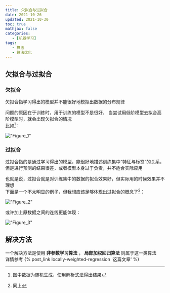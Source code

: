 ```yaml
---
title: 欠拟合与过拟合
date: 2021-10-26
updated: 2021-10-30
toc: true
mathjax: false
categories:
   - [机器学习]
tags:
   - 算法
   - 算法优化
---
```


## 欠拟合与过拟合

### 欠拟合

欠拟合指学习得出的模型并不能很好地模拟出数据的分布规律

问题的原因在于训练时，用于训练的模型不是很好，
当尝试用低阶模型去拟合高阶模型时，就会出现欠拟合的情况  
比如[^uf1]：

!["Figure_1"](Figure_1.svg "Figure 1")

[^uf1]: 图中数据为随机生成，使用解析式法得出结果

### 过拟合

过拟合指的是通过学习得出的模型，能很好地描述训练集中“特征与标签”的关系，
但是进行预测的结果很差，或者模型本身过于负责，并不适合实际应用  

也就是说，过拟合就是对训练集中的数据的拟合效果好，但实际用的时候效果并不理想  
下面是一个不太明显的例子，但我想应该足够体现出过拟合的概念了[^of1]：

!["Figure_2"](Figure_2.svg "Figure 2")

或许加上原数据之间的连线更能体现：

!["Figure_3"](Figure_3.svg "Figure 3")

[^of1]: 同上

## 解决方法

一个解决方法是使用 **非参数学习算法** ，
**局部加权回归算法** 则属于这一类算法  
详情参考 {% post_link locally-weighted-regression '这篇文章' %}
